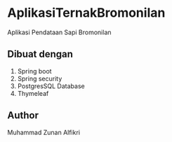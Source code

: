 # AplikasiTernakBromonilan
Aplikasi Pendataan Sapi Bromonilan 

## Dibuat dengan
1. Spring boot
2. Spring security
3. PostgresSQL Database
4. Thymeleaf

## Author
Muhammad Zunan Alfikri
